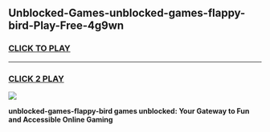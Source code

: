 
## Unblocked-Games-unblocked-games-flappy-bird-Play-Free-4g9wn
<h3>
<a href="https://premium76.site?title=unblocked-games-flappy-bird&ref=24M">CLICK TO PLAY</a></h3>
<hr>

<h3>
<a href="https://premium76.site?title=unblocked-games-flappy-bird&ref=24M">CLICK 2 PLAY</a>
  
</h3>

<a href="https://premium76.site?title=unblocked-games-flappy-bird&ref=24M"><img src="https://clearcache.store/games.png"></a>


**unblocked-games-flappy-bird games unblocked: Your Gateway to Fun and Accessible Online Gaming**

